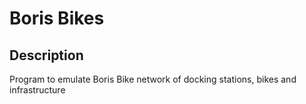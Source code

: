 # Boris Bikes

## Description
Program to emulate Boris Bike network of docking stations, bikes and infrastructure
